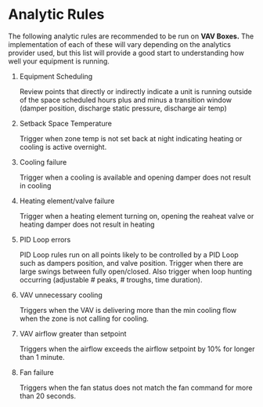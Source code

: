 # Analytic Rules

The following analytic rules are recommended to be run on **VAV Boxes.** The implementation of each of these will vary depending on the analytics provider used, but this list will provide a good start to understanding how well your equipment is running.

1.	Equipment Scheduling 
  
    Review points that directly or indirectly indicate a unit is running outside of the space scheduled hours plus and minus a transition window (damper position, discharge static pressure, discharge air temp)

2.	Setback Space Temperature
  
    Trigger when zone temp is not set back at night indicating heating or cooling is active overnight.

3.  Cooling failure
    
    Trigger when a cooling is available and opening damper does not result in cooling

4.  Heating element/valve failure
    
    Trigger when a heating element turning on, opening the reaheat valve or heating damper does not result in heating

5.  PID Loop errors

    PID Loop rules run on all points likely to be controlled by a PID Loop such as dampers position, and valve position.
    Trigger when there are large swings between fully open/closed.
    Also trigger when loop hunting occurring (adjustable # peaks, # troughs, time duration).

6.  VAV unnecessary cooling

    Triggers when the VAV is delivering more than the min cooling flow when the zone is not calling for cooling.

7.  VAV airflow greater than setpoint

    Triggers when the airflow exceeds the airflow setpoint by 10% for longer than 1 minute.

8.  Fan failure

    Triggers when the fan status does not match the fan command for more than 20 seconds.    